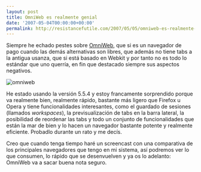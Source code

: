 ```yaml
---
layout: post
title: OmniWeb es realmente genial
date: '2007-05-04T00:00:00+00:00'
permalink: http://resistancefutile.com/2007/05/05/omniweb-es-realmente-genial/
---
```

Siempre he echado pestes sobre <a href="http://www.omnigroup.com/applications/omniweb/">OmniWeb</a>, que si es un navegador de pago cuando las demás alternativas son libres, que además no tiene tabs a la antigua usanza, que si está basado en Webkit y por tanto no es todo lo estándar que uno querría, en fin que destacado siempre sus aspectos negativos.

<img class="centro_borde" src='http://resistancefutile.com/wp-content/imagen-1.png' alt='omniweb' />

He estado usando la versión 5.5.4 y estoy francamente sorprendido porque va realmente bien, realmente rápido, bastante más ligero que Firefox u Opera y tiene funcionalidades interesantes, como el guardado de sesiones (llamados <em>workspaces</em>), la previsualización de tabs en la barra lateral, la posibilidad de reordenar las tabs y todo un conjunto de funcionalidades que están la mar de bien y lo hacen un navegador bastante potente y realmente eficiente. Probadlo durante un rato y me decís.

Creo que cuando tenga tiempo haré un screencast con una comparativa de los principales navegadores que tengo en mi sistema, así podremos ver lo que consumen, lo rápido que se desenvuelven y ya os lo adelanto: OmniWeb va a sacar buena nota seguro.
